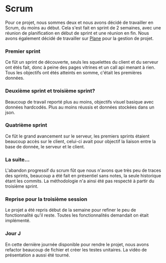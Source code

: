 # Scrum
Pour ce projet, nous sommes deux et nous avons décidé de travailler en Scrum, du moins au début. Cela s'est fait en sprint de 2 semaines, avec une réunion de planification en début de sprint et une réunion en fin. Nous avons également décidé de travailler sur [Plane](https://plane.so/) pour la gestion de projet.

### Premier sprint

Ce fût un sprint de découverte, seuls les squelettes du client et du serveur ont étés fait, donc à peine des pages vitrines et un call api menant à rien. Tous les objectifs ont étés atteints en somme, c'était les premières données.

### Deuxième sprint et troisième sprint?

Beaucoup de travail reporté plus au moins, objectifs visuel basique avec données hardcodés. Plus au moins réussis et données stockées dans un json.

### Quatrième sprint

Ce fût le grand avancement sur le serveur, les premiers sprints étaient beaucoup accès sur le client, celui-ci avait pour objectif la liaison entre la base de donnée, le serveur et le client.

### La suite...

L'abandon progressif du scrum fût que nous n'avons que très peu de traces des sprints, beaucoup a été fait en présentiel sans notes, la seule historique étant les commits. La méthodologie n'a ainsi été pas respecté à partir du troisième sprint.

### Reprise pour la troisième session

Le projet a été repris début de la semaine pour refiner le peu de fonctionnalité qu'il reste. Toutes les fonctionnalités demandait on était implémenté.

### Jour J

En cette dernière journée disponible pour rendre le projet, nous avons refactor beaucoup de fichier et créer les testes unitaires. La vidéo de présentation a aussi été tourné. 